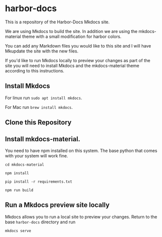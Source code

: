 # harbor-docs
This is a repository of the Harbor-Docs Mkdocs site.

We are using Mkdocs to build the site.  In addition we are using the mkdocs-material theme with a small modification for harbor colors.

You can add any Markdown files you would like to this site and I will have Mkupdate the site with the new files.

If you'd like to run Mkdocs locally to preview your changes as part of the site you will need to install Mkdocs and the mkdocs-material theme according to this instructions.

## Install Mkdocs
For linux run `sudo apt install mkdocs`.

For Mac run `brew install mkdocs`.

## Clone this Repository

## Install mkdocs-material.

You need to have npm installed on this system.  The base python that comes with your system will work fine.
    
`cd mkdocs-material` 

`npm install`

`pip install -r requirements.txt`

`npm run build`

## Run a Mkdocs preview site locally
Mkdocs allows you to run a local site to preview your changes.  Return to the base `harbor-docs` directory and run

`mkdocs serve`



